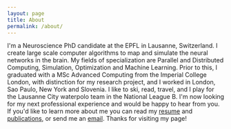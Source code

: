 ```yaml
---
layout: page
title: About
permalink: /about/
---
```


I'm a Neuroscience PhD candidate at the EPFL in Lausanne, Switzerland.  I create large scale computer algorithms to map and simulate the neural networks in the brain. My fields of specialization are Parallel and Distributed Computing, Simulation, Optimization and Machine Learning. Prior to this, I graduated with a MSc Advanced Computing from the Imperial College London, with distinction for my research project, and I worked in London, Sao Paulo, New York and Slovenia. I like to ski, read, travel, and I play for the Lausanne City waterpolo team in the National League B. I'm now looking for my next professional experience and would be happy to hear from you.  If you'd like to learn more about me you can read my <a href="cv.pdf">resume</a> and <a href="https://scholar.google.ch/citations?user=pirWLLgAAAAJ">publications</a>, or send me an <a href="mailto:bruno@magalhaes.pro?subject=Hello">email</a>. Thanks for visiting my page!

